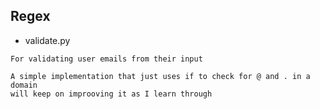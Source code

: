 ## Regex

- validate.py
```
For validating user emails from their input

A simple implementation that just uses if to check for @ and . in a domain
will keep on improoving it as I learn through
```